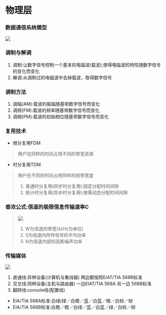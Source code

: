 # 物理层
### 数据通信系统模型
![](https://ooo.0o0.ooo/2017/06/24/594e2443a4d6b.png)
### 调制与解调
1. 调制:让数字信号控制一个基本的电磁波(载波),使得电磁波的特性随数字信号的变化而变化
2. 解调:从调制过的电磁波中去掉载波，取得数字信号
### 调制方法
1. 调幅(AM):载波的振幅随基带数字信号而变化
2. 调频(FM):载波的频率随基带数字信号而变化
3. 调相(PM):载波的初始相位随基带数字信号而变化
### 复用技术
- 频分复用FDM
> 用户在同样的时间占用不同的带宽资源
- 时分复用TDM
> 用户在不同的时间占用同样的频带宽度
> 1. 普通时分复用(同步时分复用):固定分配时间间隙
> 2. 统计时分复用(异步时分复用):按需动态分配时间间隙

### 香浓公式:信道的极限信息传输速率C
> ![](https://ooo.0o0.ooo/2017/06/24/594e2abe06798.png)
> 1. W为信道的带宽(以Hz为单位)
> 2. S为信道内所传信号的平均功率
> 3. N为信道内部的高斯噪声功率

### 传输媒体
![](https://ooo.0o0.ooo/2017/06/24/594e54db1d80b.png)
1. 直通线:异种设备(计算机与集线器) 两边都按照EIAT/TIA 568B标准
2. 交叉线:同种设备(主机与路由器) 一边EIAT/TIA 568A 另一边 568B标准
3. 翻转线:console线(配置线)
- EIA/TIA 568A标准:白绿/绿／白橙／蓝／白蓝／橙／白棕／棕
- EIA/TIA 568B标准:白橙／橙／白绿／蓝／白蓝／绿／白棕／棕